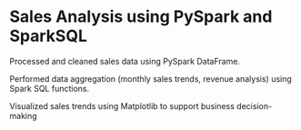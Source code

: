 # Sales Analysis using PySpark and SparkSQL

Processed and cleaned sales data using PySpark DataFrame.

Performed data aggregation (monthly sales trends, revenue analysis) using Spark SQL functions.

Visualized sales trends using Matplotlib to support business decision-making
